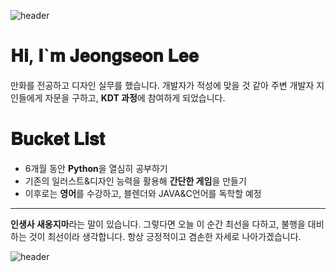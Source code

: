 ![header](https://capsule-render.vercel.app/api?type=waving&color=0:8f9ed1,100:d4938b&_&height=200&section=header)

# 𝐇𝐢, 𝐈`𝐦 𝐉𝐞𝐨𝐧𝐠𝐬𝐞𝐨𝐧 𝐋𝐞𝐞
만화를 전공하고 디자인 실무를 했습니다. 개발자가 적성에 맞을 것 같아 주변 개발자 지인들에게 자문을 구하고, **KDT 과정**에 참여하게 되었습니다. 

# 𝐁𝐮𝐜𝐤𝐞𝐭 𝐋𝐢𝐬𝐭
- 6개월 동안 **Python**을 열심히 공부하기
- 기존의 일러스트&디자인 능력을 활용해 **간단한 게임**을 만들기
- 이후로는 **영어**를 수강하고, 블렌더와 JAVA&C언어를 독학할 예정
***
**인생사 새옹지마**라는 말이 있습니다. 그렇다면 오늘 이 순간 최선을 다하고, 불행을 대비하는 것이 최선이라 생각합니다. 항상 긍정적이고 겸손한 자세로 나아가겠습니다. 

![header](https://capsule-render.vercel.app/api?type=waving&color=0:8f9ed1,100:d4938b&_&height=200&section=footer)
